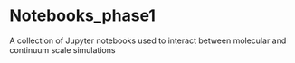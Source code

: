 # Notebooks_phase1
A collection of Jupyter notebooks used to interact between molecular and continuum scale simulations
